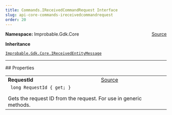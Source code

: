 ```yaml
---
title: Commands.IReceivedCommandRequest Interface
slug: api-core-commands-ireceivedcommandrequest
order: 20
---
```


<p><b>Namespace:</b> Improbable.Gdk.Core<span style="float: right"><a href="https://www.github.com/spatialos/gdk-for-unity/blob/0.3.3/workers/unity/Packages/io.improbable.gdk.core/Commands/CommandComponents.cs/#L7">Source</a></span></p>



</p>
<p><b>Inheritance</b></p>

<code>[Improbable.Gdk.Core.IReceivedEntityMessage](doc:api-core-ireceivedentitymessage)</code>








</p>
<hr style="width:100%; border-top-color:#d8d8d8" />
## Properties


</p>


<table class="io-api-doc">    <tr>        <td class="io-api-doc-name"><a id="requestid"></a><b>RequestId</b></td>        <td class="io-api-doc-source"><a href="https://www.github.com/spatialos/gdk-for-unity/blob/0.3.3/workers/unity/Packages/io.improbable.gdk.core/Commands/CommandComponents.cs/#L13">Source</a></td>    </tr>    <tr>        <td class="io-api-doc-content" colspan="2"><code> long RequestId { get; }</code></p>Gets the request ID from the request. For use in generic methods. </td>    </tr></table>






